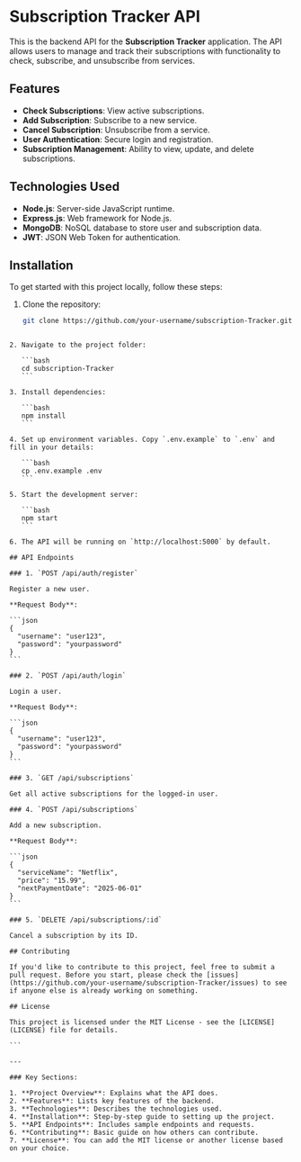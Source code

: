 
# Subscription Tracker API

This is the backend API for the **Subscription Tracker** application. The API allows users to manage and track their subscriptions with functionality to check, subscribe, and unsubscribe from services.

## Features

- **Check Subscriptions**: View active subscriptions.
- **Add Subscription**: Subscribe to a new service.
- **Cancel Subscription**: Unsubscribe from a service.
- **User Authentication**: Secure login and registration.
- **Subscription Management**: Ability to view, update, and delete subscriptions.

## Technologies Used

- **Node.js**: Server-side JavaScript runtime.
- **Express.js**: Web framework for Node.js.
- **MongoDB**: NoSQL database to store user and subscription data.
- **JWT**: JSON Web Token for authentication.

## Installation

To get started with this project locally, follow these steps:

1. Clone the repository:
   ```bash
   git clone https://github.com/your-username/subscription-Tracker.git
````

2. Navigate to the project folder:

   ```bash
   cd subscription-Tracker
   ```

3. Install dependencies:

   ```bash
   npm install
   ```

4. Set up environment variables. Copy `.env.example` to `.env` and fill in your details:

   ```bash
   cp .env.example .env
   ```

5. Start the development server:

   ```bash
   npm start
   ```

6. The API will be running on `http://localhost:5000` by default.

## API Endpoints

### 1. `POST /api/auth/register`

Register a new user.

**Request Body**:

```json
{
  "username": "user123",
  "password": "yourpassword"
}
```

### 2. `POST /api/auth/login`

Login a user.

**Request Body**:

```json
{
  "username": "user123",
  "password": "yourpassword"
}
```

### 3. `GET /api/subscriptions`

Get all active subscriptions for the logged-in user.

### 4. `POST /api/subscriptions`

Add a new subscription.

**Request Body**:

```json
{
  "serviceName": "Netflix",
  "price": "15.99",
  "nextPaymentDate": "2025-06-01"
}
```

### 5. `DELETE /api/subscriptions/:id`

Cancel a subscription by its ID.

## Contributing

If you'd like to contribute to this project, feel free to submit a pull request. Before you start, please check the [issues](https://github.com/your-username/subscription-Tracker/issues) to see if anyone else is already working on something.

## License

This project is licensed under the MIT License - see the [LICENSE](LICENSE) file for details.

```

---

### Key Sections:

1. **Project Overview**: Explains what the API does.
2. **Features**: Lists key features of the backend.
3. **Technologies**: Describes the technologies used.
4. **Installation**: Step-by-step guide to setting up the project.
5. **API Endpoints**: Includes sample endpoints and requests.
6. **Contributing**: Basic guide on how others can contribute.
7. **License**: You can add the MIT license or another license based on your choice.

